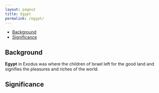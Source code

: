```yaml
---
layout: pagev2
title: Egypt
permalink: /egypt/
---
```

- [Background](#background)
- [Significance](#significance)

## Background

**Egypt** in Exodus was where the children of Israel left for the good land and signifies the pleasures and riches of the world.

## Significance
